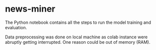 # news-miner

The Python notebook contains all the steps to run the model training and evaluation.

Data preprocessing was done on local machine as colab instance were abruptly getting interrupted. One reason could be out of memory (RAM).